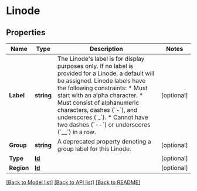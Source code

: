 # Linode

## Properties
Name | Type | Description | Notes
------------ | ------------- | ------------- | -------------
**Label** | **string** | The Linode&#39;s label is for display purposes only. If no label is provided for a Linode, a default will be assigned. Linode labels have the following constraints:    * Must start with an alpha character.   * Must consist of alphanumeric characters, dashes (&#x60;-&#x60;), and underscores (&#x60;_&#x60;).   * Cannot have two dashes (&#x60;--&#x60;) or underscores (&#x60;__&#x60;) in a row.  | [optional] 
**Group** | **string** | A deprecated property denoting a group label for this Linode.  | [optional] 
**Type** | [**Id**](id.md) |  | [optional] 
**Region** | [**Id**](id.md) |  | [optional] 

[[Back to Model list]](../README.md#documentation-for-models) [[Back to API list]](../README.md#documentation-for-api-endpoints) [[Back to README]](../README.md)


